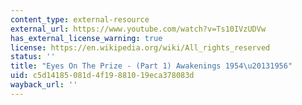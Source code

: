 ```yaml
---
content_type: external-resource
external_url: https://www.youtube.com/watch?v=Ts10IVzUDVw
has_external_license_warning: true
license: https://en.wikipedia.org/wiki/All_rights_reserved
status: ''
title: "Eyes On The Prize - (Part 1) Awakenings 1954\u20131956"
uid: c5d14185-081d-4f19-8810-19eca378083d
wayback_url: ''
---
```

